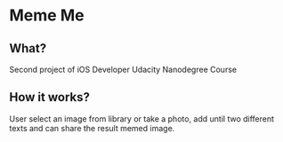 # Meme Me
## What?
Second project of iOS Developer Udacity Nanodegree Course
## How it works?
User select an image from library or take a photo, add until two different texts and can share the result memed image.
